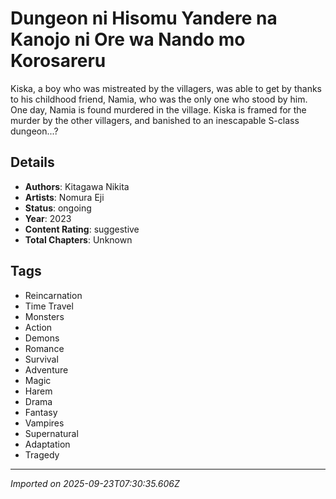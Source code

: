 # Dungeon ni Hisomu Yandere na Kanojo ni Ore wa Nando mo Korosareru

Kiska, a boy who was mistreated by the villagers, was able to get by thanks to his childhood friend, Namia, who was the only one who stood by him. One day, Namia is found murdered in the village. Kiska is framed for the murder by the other villagers, and banished to an inescapable S-class dungeon...?

## Details
- **Authors**: Kitagawa Nikita
- **Artists**: Nomura Eji
- **Status**: ongoing
- **Year**: 2023
- **Content Rating**: suggestive
- **Total Chapters**: Unknown

## Tags
- Reincarnation
- Time Travel
- Monsters
- Action
- Demons
- Romance
- Survival
- Adventure
- Magic
- Harem
- Drama
- Fantasy
- Vampires
- Supernatural
- Adaptation
- Tragedy

---
*Imported on 2025-09-23T07:30:35.606Z*
